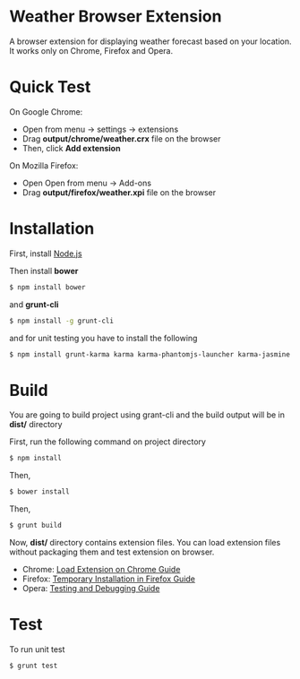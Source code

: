 # Weather Browser Extension
A browser extension for displaying weather forecast based on your location. It works only on Chrome, Firefox and Opera.

# Quick Test
On Google Chrome:
- Open from menu -> settings -> extensions
- Drag **output/chrome/weather.crx** file on the browser
- Then, click **Add extension**

On Mozilla Firefox:
- Open Open from menu -> Add-ons
- Drag **output/firefox/weather.xpi** file on the browser

# Installation
First, install [Node.js](https://nodejs.org/)

Then install **bower**
```sh
$ npm install bower
```
and **grunt-cli**
```sh
$ npm install -g grunt-cli
```
and for unit testing you have to install the following
```sh
$ npm install grunt-karma karma karma-phantomjs-launcher karma-jasmine jasmine-core phantomjs-prebuilt karma-chrome-launcher --save-dev
```

# Build
You are going to build project using grant-cli and the build output will be
in **dist/** directory

First, run the following command on project directory
```sh
$ npm install
```
Then,
```sh
$ bower install
```
Then,
```sh
$ grunt build
```
Now, **dist/** directory contains extension files. You can load extension files without packaging them and test extension on browser.
- Chrome: [Load Extension on Chrome Guide](https://developer.chrome.com/extensions/getstarted#unpacked)
- Firefox: [Temporary Installation in Firefox Guide](https://developer.mozilla.org/en-US/Add-ons/WebExtensions/Temporary_Installation_in_Firefox)
- Opera: [Testing and Debugging Guide](https://dev.opera.com/extensions/testing/)

# Test
To run unit test
```sh
$ grunt test
```
